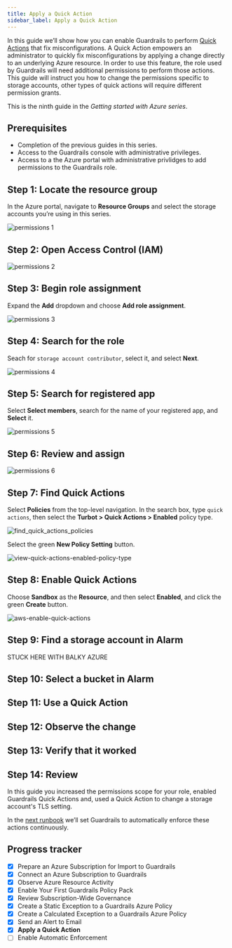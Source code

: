 ```yaml
---
title: Apply a Quick Action
sidebar_label: Apply a Quick Action
---
```


In this guide we’ll show how you can enable Guardrails to perform [Quick Actions](/guardrails/docs/guides/quick-actions) that fix misconfigurations. A Quick Action empowers an administrator to quickly fix misconfigurations by applying a change directly to an underlying Azure resource. In order to use this feature, the role used by Guardrails will need additional permissions to perform those actions. This guide will instruct you how to change the permissions specific to storage accounts, other types of quick actions will require different permission grants.

This is the ninth guide in the *Getting started with Azure series*.

## Prerequisites

- Completion of the previous guides in this series.
- Access to the Guardrails console with administrative privileges.
- Access to a the Azure portal with administrative privlidges to add permissions to the Guardrails role.
  
## Step 1: Locate the resource group

In the Azure portal, navigate to **Resource Groups** and select the storage accounts you’re using in this series.

<p><img alt="permissions 1" src="/images/docs/guardrails/getting-started/getting-started-azure/apply-quick-action/permissions-1.png"/></p>

## Step 2: Open Access Control (IAM)

<p><img alt="permissions 2" src="/images/docs/guardrails/getting-started/getting-started-azure/apply-quick-action/permissions-2.png"/></p>

## Step 3: Begin role assignment

Expand the **Add** dropdown and choose **Add role assignment**.

<p><img alt="permissions 3" src="/images/docs/guardrails/getting-started/getting-started-azure/apply-quick-action/permissions-3.png"/></p>

## Step 4: Search for the role

Seach for `storage account contributor`, select it, and select **Next**.

<p><img alt="permissions 4" src="/images/docs/guardrails/getting-started/getting-started-azure/apply-quick-action/permissions-4.png"/></p>

## Step 5: Search for registered app

Select **Select members**, search for the name of your registered app, and **Select** it.

<p><img alt="permissions 5" src="/images/docs/guardrails/getting-started/getting-started-azure/apply-quick-action/permissions-5.png"/></p>

## Step 6: Review and assign

<p><img alt="permissions 6" src="/images/docs/guardrails/getting-started/getting-started-azure/apply-quick-action/permissions-6.png"/></p>

## Step 7: Find Quick Actions

Select **Policies** from the top-level navigation. In the search box, type `quick actions`, then select the **Turbot > Quick Actions > Enabled** policy type.

<p><img alt="find_quick_actions_policies" src="/images/docs/guardrails/getting-started/getting-started-aws/apply-quick-action/find-quick-actions-policies.png"/></p>

Select the green **New Policy Setting** button.

<p><img alt="view-quick-actions-enabled-policy-type" src="/images/docs/guardrails/getting-started/getting-started-aws/apply-quick-action/view-quick-actions-enabled-policy-type.png"/></p>

## Step 8: Enable Quick Actions

Choose **Sandbox** as the **Resource**, and then select **Enabled**, and click the green **Create** button.  

<p><img alt="aws-enable-quick-actions" src="/images/docs/guardrails/getting-started/getting-started-aws/apply-quick-action/aws-enable-quick-actions.png"/></p>

## Step 9: Find a storage account in Alarm

STUCK HERE WITH BALKY AZURE

## Step 10: Select a bucket in Alarm

## Step 11: Use a Quick Action

## Step 12: Observe the change

## Step 13: Verify that it worked

## Step 14: Review

In this guide you increased the permissions scope for your role, enabled Guardrails Quick Actions and, used a Quick Action to change a storage account's TLS setting.


In the [next runbook](/guardrails/docs/runbooks/getting-started-azure/enable-enforcement) we’ll set Guardrails to automatically enforce these actions continuously.


## Progress tracker

- [x] Prepare an Azure Subscription for Import to Guardrails
- [x] Connect an Azure Subscription to Guardrails
- [x] Observe Azure Resource Activity
- [x] Enable Your First Guardrails Policy Pack
- [x] Review Subscription-Wide Governance
- [x] Create a Static Exception to a Guardrails Azure Policy
- [x] Create a Calculated Exception to a Guardrails Azure Policy
- [x] Send an Alert to Email
- [x] **Apply a Quick Action**
- [ ] Enable Automatic Enforcement
